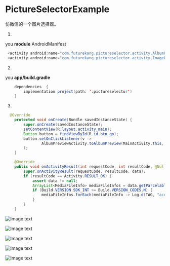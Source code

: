 # PictureSelectorExample
仿微信的一个图片选择器。


 1.
 
you **module** AndroidManifest

```java
 <activity android:name="com.futurekang.pictureselector.activity.AlbumPreviewActivity" />
 <activity android:name="com.futurekang.pictureselector.activity.ImagePreviewActivity" />
```

 2. 

you **app/build.gradle**

```java
    dependencies  {
    	implementation project(path: ':pictureselector')
    }
```

 3. 

```java
  @Override
    protected void onCreate(Bundle savedInstanceState) {
        super.onCreate(savedInstanceState);
        setContentView(R.layout.activity_main);
        Button button = findViewById(R.id.btn_go);
        button.setOnClickListener(v ->
                AlbumPreviewActivity.toAlbumPreview(MainActivity.this, 9)
        );
    }

    @Override
    public void onActivityResult(int requestCode, int resultCode, @Nullable Intent data) {
        super.onActivityResult(requestCode, resultCode, data);
        if (resultCode == Activity.RESULT_OK) {
            assert data != null;
            ArrayList<MediaFileInfo> mediaFileInfos = data.getParcelableArrayListExtra("media_info");
            if (Build.VERSION.SDK_INT >= Build.VERSION_CODES.N) {
                mediaFileInfos.forEach(mediaFileInfo -> Log.d(TAG, "accept: " + mediaFileInfo.getFilePath()));
            }
        }
    }
```


![Image text](https://github.com/futurekang/Picture-Folder/blob/master/20191203104948.jpg)

![Image text](https://github.com/futurekang/Picture-Folder/blob/master/20191203105135.jpg)

![Image text](https://github.com/futurekang/Picture-Folder/blob/master/20191203105143.jpg)

![Image text](https://github.com/futurekang/Picture-Folder/blob/master/20191203105151.jpg)

![Image text](https://github.com/futurekang/Picture-Folder/blob/master/20191203105202.jpg)
